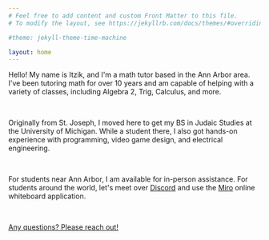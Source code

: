 ```yaml
---
# Feel free to add content and custom Front Matter to this file.
# To modify the layout, see https://jekyllrb.com/docs/themes/#overriding-theme-defaults

#theme: jekyll-theme-time-machine

layout: home
---
```

Hello!  My name is Itzik, and I'm a math tutor based in the Ann Arbor area.  I've been tutoring math for over 10 years and am capable of helping with a variety of classes, including Algebra 2, Trig, Calculus, and more.

<br>

Originally from St. Joseph, I moved here to get my BS in Judaic Studies at the University of Michigan.  While a student there, I also got hands-on experience with programming, video game design, and electrical engineering.

<br>

For students near Ann Arbor, I am available for in-person assistance.  For students around the world, let's meet over [Discord](discord.com) and use the [Miro](miro.com) online whiteboard application.

<br>

[Any questions?  Please reach out!](./contact.markdown)